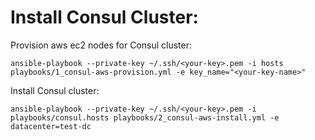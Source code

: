 Install Consul Cluster:
===============================

Provision aws ec2 nodes for Consul cluster:

```
ansible-playbook --private-key ~/.ssh/<your-key>.pem -i hosts playbooks/1_consul-aws-provision.yml -e key_name="<your-key-name>"
```

Install Consul cluster:

```
ansible-playbook --private-key ~/.ssh/<your-key>.pem -i playbooks/consul.hosts playbooks/2_consul-aws-install.yml -e datacenter=test-dc
```
